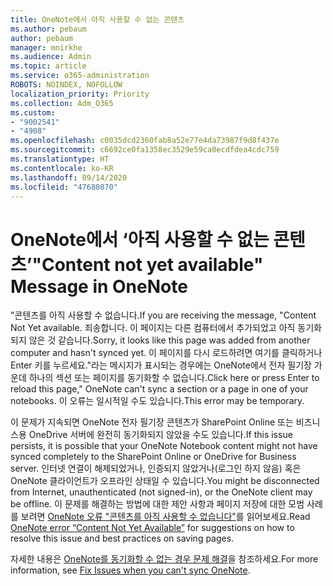 ```yaml
---
title: OneNote에서 아직 사용할 수 없는 콘텐츠
ms.author: pebaum
author: pebaum
manager: mnirkhe
ms.audience: Admin
ms.topic: article
ms.service: o365-administration
ROBOTS: NOINDEX, NOFOLLOW
localization_priority: Priority
ms.collection: Adm_O365
ms.custom:
- "9002541"
- "4908"
ms.openlocfilehash: c0035dcd2360fab8a52e77e4da73987f9d8f437e
ms.sourcegitcommit: c6692ce0fa1358ec3529e59ca0ecdfdea4cdc759
ms.translationtype: HT
ms.contentlocale: ko-KR
ms.lasthandoff: 09/14/2020
ms.locfileid: "47680870"
---
```

# <a name="content-not-yet-available-message-in-onenote"></a><span data-ttu-id="94fd0-102">OneNote에서 ‘아직 사용할 수 없는 콘텐츠’</span><span class="sxs-lookup"><span data-stu-id="94fd0-102">"Content not yet available" Message in OneNote</span></span>

<span data-ttu-id="94fd0-103">"콘텐츠를 아직 사용할 수 없습니다.</span><span class="sxs-lookup"><span data-stu-id="94fd0-103">If you are receiving the message, "Content Not Yet available.</span></span> <span data-ttu-id="94fd0-104">죄송합니다. 이 페이지는 다른 컴퓨터에서 추가되었고 아직 동기화되지 않은 것 같습니다.</span><span class="sxs-lookup"><span data-stu-id="94fd0-104">Sorry, it looks like this page was added from another computer and hasn't synced yet.</span></span> <span data-ttu-id="94fd0-105">이 페이지를 다시 로드하려면 여기를 클릭하거나 Enter 키를 누르세요."라는 메시지가 표시되는 경우에는 OneNote에서 전자 필기장 가운데 하나의 섹션 또는 페이지를 동기화할 수 없습니다.</span><span class="sxs-lookup"><span data-stu-id="94fd0-105">Click here or press Enter to reload this page," OneNote can't sync a section or a page in one of your notebooks.</span></span> <span data-ttu-id="94fd0-106">이 오류는 일시적일 수도 있습니다.</span><span class="sxs-lookup"><span data-stu-id="94fd0-106">This error may be temporary.</span></span>

<span data-ttu-id="94fd0-107">이 문제가 지속되면 OneNote 전자 필기장 콘텐츠가 SharePoint Online 또는 비즈니스용 OneDrive 서버에 완전히 동기화되지 않았을 수도 있습니다.</span><span class="sxs-lookup"><span data-stu-id="94fd0-107">If this issue persists, it is possible that your OneNote Notebook content might not have synced completely to the SharePoint Online or OneDrive for Business server.</span></span> <span data-ttu-id="94fd0-108">인터넷 연결이 해제되었거나, 인증되지 않았거나(로그인 하지 않음) 혹은 OneNote 클라이언트가 오프라인 상태일 수 있습니다.</span><span class="sxs-lookup"><span data-stu-id="94fd0-108">You might be disconnected from Internet, unauthenticated (not signed-in), or the OneNote client may be offline.</span></span> <span data-ttu-id="94fd0-109">이 문제를 해결하는 방법에 대한 제안 사항과 페이지 저장에 대한 모범 사례를 보려면 [OneNote 오류 "콘텐츠를 아직 사용할 수 없습니다"](https://docs.microsoft.com/office/troubleshoot/onenote/onenote-error-content-not-yet-available)를 읽어보세요.</span><span class="sxs-lookup"><span data-stu-id="94fd0-109">Read [OneNote error “Content Not Yet Available”](https://docs.microsoft.com/office/troubleshoot/onenote/onenote-error-content-not-yet-available) for suggestions on how to resolve this issue and best practices on saving pages.</span></span>

<span data-ttu-id="94fd0-110">자세한 내용은 [OneNote를 동기화할 수 없는 경우 문제 해결](https://support.office.com/article/Fix-issues-when-you-can-t-sync-OneNote-299495ef-66d1-448f-90c1-b785a6968d45)을 참조하세요.</span><span class="sxs-lookup"><span data-stu-id="94fd0-110">For more information, see [Fix Issues when you can't sync OneNote](https://support.office.com/article/Fix-issues-when-you-can-t-sync-OneNote-299495ef-66d1-448f-90c1-b785a6968d45).</span></span>
